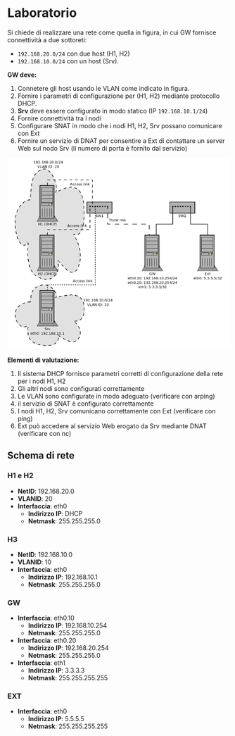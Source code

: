 # Laboratorio

Si chiede di realizzare una rete come quella in figura, in cui GW fornisce connettività a due sottoreti: 
- `192.168.20.0/24` con due host (H1, H2) 
- `192.168.10.0/24` con un host (Srv).

**GW deve:**
 1. Connetere gli host usando le VLAN come indicato in figura.
 2. Fornire i parametri di configurazione per (H1, H2) mediante protocollo DHCP. 
3. **Srv** deve essere configurato in modo statico (IP `192.168.10.1/24`)
 4. Fornire connettività tra i nodi
 5. Configurare SNAT in modo che i nodi H1, H2, Srv possano comunicare con Ext
 6. Fornire un servizio di DNAT per consentire a Ext di contattare un server Web sul nodo Srv (il 
numero di porta è fornito dal servizio)

![image.png](/Marionnet/img/image_8.png)

**Elementi di valutazione:**
 1. Il sistema DHCP fornisce parametri corretti di configurazione della rete per i nodi H1, H2
 2. Gli altri nodi sono configurati correttamente
 3. Le VLAN sono configurate in modo adeguato (verificare con arping)
 4. il servizio di SNAT è configurato correttamente
 5. I nodi H1, H2, Srv comunicano correttamente con Ext (verificare con ping)
 6. Ext può accedere al servizio Web erogato da Srv mediante DNAT (verificare con nc)

  ## Schema di rete

 ### H1 e H2

   - **NetID**: 192.168.20.0
   - **VLANID**: 20
   - **Interfaccia**: eth0
        - **Indirizzo IP**: DHCP
        - **Netmask**: 255.255.255.0

### H3
   - **NetID**: 192.168.10.0
   - **VLANID**: 10
   - **Interfaccia**: eth0
        - **Indirizzo IP**: 192.168.10.1
        - **Netmask**: 255.255.255.0

### GW
- **Interfaccia**: eth0.10
   - **Indirizzo IP**: 192.168.10.254
   - **Netmask**: 255.255.255.0
- **Interfaccia**: eth0.20
   - **Indirizzo IP**: 192.168.20.254
   - **Netmask**: 255.255.255.0
- **Interfaccia**: eth1
   - **Indirizzo IP**: 3.3.3.3
   - **Netmask**: 255.255.255.255

### EXT
- **Interfaccia**: eth0
   - **Indirizzo IP**: 5.5.5.5
   - **Netmask**: 255.255.255.255